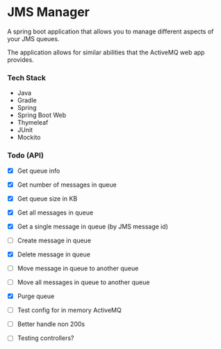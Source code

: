 # JMS Manager

A spring boot application that allows you to manage different aspects of your JMS queues.

The application allows for similar abilities that the ActiveMQ web app provides.

### Tech Stack

- Java
- Gradle
- Spring
- Spring Boot Web
- Thymeleaf
- JUnit
- Mockito

### Todo (API)

- [x] Get queue info
- [x] Get number of messages in queue
- [x] Get queue size in KB
- [x] Get all messages in queue
- [x] Get a single message in queue (by JMS message id)
- [ ] Create message in queue
- [x] Delete message in queue
- [ ] Move message in queue to another queue
- [ ] Move all messages in queue to another queue
- [x] Purge queue

- [ ] Test config for in memory ActiveMQ
- [ ] Better handle non 200s
- [ ] Testing controllers?